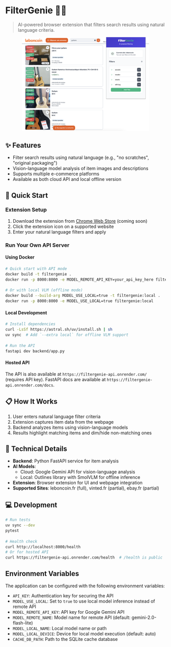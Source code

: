 # FilterGenie 🧞‍♂️

> AI-powered browser extension that filters search results using natural language criteria.

<p align="center">
  <img src="extension/screenshots/screenshot_1.png" width="400" alt="FilterGenie Demo 1">
</p>

## ✨ Features

- Filter search results using natural language (e.g., "no scratches", "original packaging")
- Vision-language model analysis of item images and descriptions
- Supports multiple e-commerce platforms
- Available as both cloud API and local offline version

## 🚀 Quick Start

### Extension Setup

1. Download the extension from [Chrome Web Store](https://chromewebstore.google.com/detail/filtergenie/...) (coming soon)
2. Click the extension icon on a supported website
3. Enter your natural language filters and apply

### Run Your Own API Server

#### Using Docker

```bash
# Quick start with API mode
docker build -t filtergenie .
docker run -p 8000:8000 -e MODEL_REMOTE_API_KEY=your_api_key_here filtergenie

# Or with local VLM (offline mode)
docker build --build-arg MODEL_USE_LOCAL=true -t filtergenie:local .
docker run -p 8000:8000 -e MODEL_USE_LOCAL=true filtergenie:local
```

#### Local Development

```bash
# Install dependencies
curl -LsSf https://astral.sh/uv/install.sh | sh
uv sync  # Add `--extra local` for offline VLM support

# Run the API
fastapi dev backend/app.py
```

#### Hosted API

The API is also available at `https://filtergenie-api.onrender.com/` (requires API key).
FastAPI docs are available at `https://filtergenie-api.onrender.com/docs`.

## 📋 How It Works

1. User enters natural language filter criteria
2. Extension captures item data from the webpage
3. Backend analyzes items using vision-language models
4. Results highlight matching items and dim/hide non-matching ones

## 🧠 Technical Details

- **Backend**: Python FastAPI service for item analysis
- **AI Models**:
  - Cloud: Google Gemini API for vision-language analysis
  - Local: Outlines library with SmolVLM for offline inference
- **Extension**: Browser extension for UI and webpage integration
- **Supported Sites**: leboncoin.fr (full), vinted.fr (partial), ebay.fr (partial)

## 💻 Development

```bash
# Run tests
uv sync --dev
pytest

# Health check
curl http://localhost:8000/health
# Or for hosted API
curl https://filtergenie-api.onrender.com/health  # /health is public
```

## Environment Variables

The application can be configured with the following environment variables:

- `API_KEY`: Authentication key for securing the API
- `MODEL_USE_LOCAL`: Set to `true` to use local model inference instead of remote API
- `MODEL_REMOTE_API_KEY`: API key for Google Gemini API
- `MODEL_REMOTE_NAME`: Model name for remote API (default: gemini-2.0-flash-lite)
- `MODEL_LOCAL_NAME`: Local model name or path
- `MODEL_LOCAL_DEVICE`: Device for local model execution (default: auto)
- `CACHE_DB_PATH`: Path to the SQLite cache database

